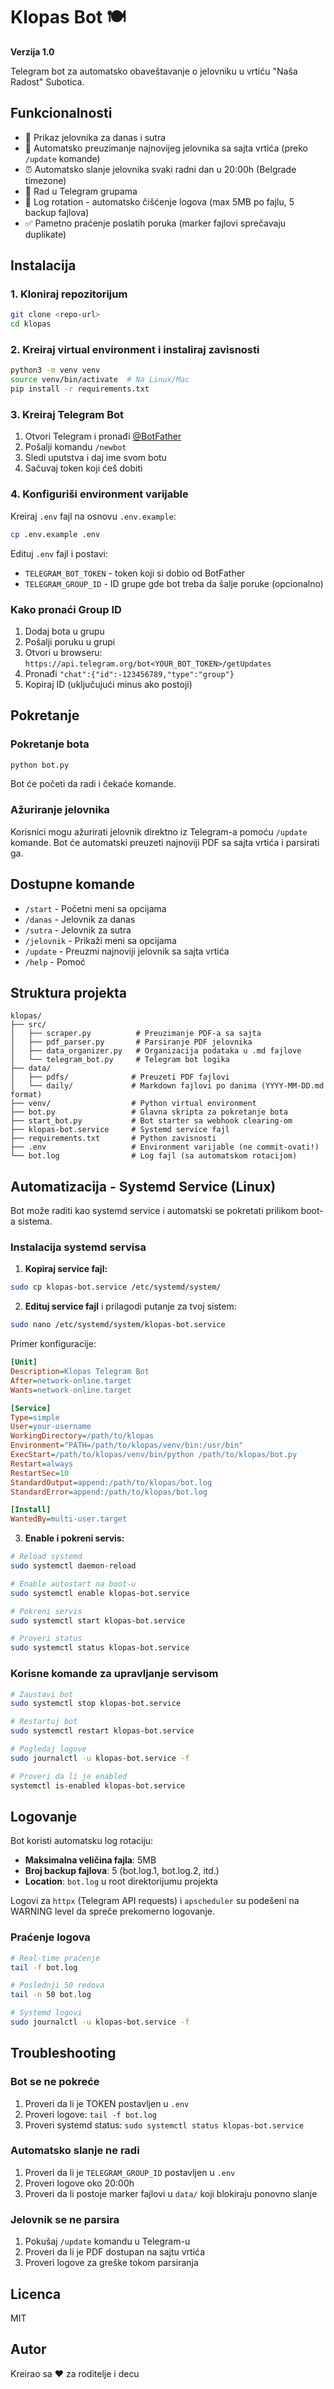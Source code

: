 # Klopas Bot 🍽️

**Verzija 1.0**

Telegram bot za automatsko obaveštavanje o jelovniku u vrtiću "Naša Radost" Subotica.

## Funkcionalnosti

- 📅 Prikaz jelovnika za danas i sutra
- 🔄 Automatsko preuzimanje najnovijeg jelovnika sa sajta vrtića (preko `/update` komande)
- ⏰ Automatsko slanje jelovnika svaki radni dan u 20:00h (Belgrade timezone)
- 📱 Rad u Telegram grupama
- 🔁 Log rotation - automatsko čišćenje logova (max 5MB po fajlu, 5 backup fajlova)
- ✅ Pametno praćenje poslatih poruka (marker fajlovi sprečavaju duplikate)

## Instalacija

### 1. Kloniraj repozitorijum

```bash
git clone <repo-url>
cd klopas
```

### 2. Kreiraj virtual environment i instaliraj zavisnosti

```bash
python3 -m venv venv
source venv/bin/activate  # Na Linux/Mac
pip install -r requirements.txt
```

### 3. Kreiraj Telegram Bot

1. Otvori Telegram i pronađi [@BotFather](https://t.me/botfather)
2. Pošalji komandu `/newbot`
3. Sledi uputstva i daj ime svom botu
4. Sačuvaj token koji ćeš dobiti

### 4. Konfiguriši environment varijable

Kreiraj `.env` fajl na osnovu `.env.example`:

```bash
cp .env.example .env
```

Edituj `.env` fajl i postavi:
- `TELEGRAM_BOT_TOKEN` - token koji si dobio od BotFather
- `TELEGRAM_GROUP_ID` - ID grupe gde bot treba da šalje poruke (opcionalno)

### Kako pronaći Group ID

1. Dodaj bota u grupu
2. Pošalji poruku u grupi
3. Otvori u browseru: `https://api.telegram.org/bot<YOUR_BOT_TOKEN>/getUpdates`
4. Pronađi `"chat":{"id":-123456789,"type":"group"}`
5. Kopiraj ID (uključujući minus ako postoji)

## Pokretanje

### Pokretanje bota

```bash
python bot.py
```

Bot će početi da radi i čekaće komande.

### Ažuriranje jelovnika

Korisnici mogu ažurirati jelovnik direktno iz Telegram-a pomoću `/update` komande.
Bot će automatski preuzeti najnoviji PDF sa sajta vrtića i parsirati ga.

## Dostupne komande

- `/start` - Početni meni sa opcijama
- `/danas` - Jelovnik za danas
- `/sutra` - Jelovnik za sutra
- `/jelovnik` - Prikaži meni sa opcijama
- `/update` - Preuzmi najnoviji jelovnik sa sajta vrtića
- `/help` - Pomoć

## Struktura projekta

```
klopas/
├── src/
│   ├── scraper.py          # Preuzimanje PDF-a sa sajta
│   ├── pdf_parser.py       # Parsiranje PDF jelovnika
│   ├── data_organizer.py   # Organizacija podataka u .md fajlove
│   └── telegram_bot.py     # Telegram bot logika
├── data/
│   ├── pdfs/              # Preuzeti PDF fajlovi
│   └── daily/             # Markdown fajlovi po danima (YYYY-MM-DD.md format)
├── venv/                  # Python virtual environment
├── bot.py                 # Glavna skripta za pokretanje bota
├── start_bot.py           # Bot starter sa webhook clearing-om
├── klopas-bot.service     # Systemd service fajl
├── requirements.txt       # Python zavisnosti
├── .env                   # Environment varijable (ne commit-ovati!)
└── bot.log                # Log fajl (sa automatskom rotacijom)
```

## Automatizacija - Systemd Service (Linux)

Bot može raditi kao systemd service i automatski se pokretati prilikom boot-a sistema.

### Instalacija systemd servisa

1. **Kopiraj service fajl:**

```bash
sudo cp klopas-bot.service /etc/systemd/system/
```

2. **Edituj service fajl** i prilagodi putanje za tvoj sistem:

```bash
sudo nano /etc/systemd/system/klopas-bot.service
```

Primer konfiguracije:

```ini
[Unit]
Description=Klopas Telegram Bot
After=network-online.target
Wants=network-online.target

[Service]
Type=simple
User=your-username
WorkingDirectory=/path/to/klopas
Environment="PATH=/path/to/klopas/venv/bin:/usr/bin"
ExecStart=/path/to/klopas/venv/bin/python /path/to/klopas/bot.py
Restart=always
RestartSec=10
StandardOutput=append:/path/to/klopas/bot.log
StandardError=append:/path/to/klopas/bot.log

[Install]
WantedBy=multi-user.target
```

3. **Enable i pokreni servis:**

```bash
# Reload systemd
sudo systemctl daemon-reload

# Enable autostart na boot-u
sudo systemctl enable klopas-bot.service

# Pokreni servis
sudo systemctl start klopas-bot.service

# Proveri status
sudo systemctl status klopas-bot.service
```

### Korisne komande za upravljanje servisom

```bash
# Zaustavi bot
sudo systemctl stop klopas-bot.service

# Restartuj bot
sudo systemctl restart klopas-bot.service

# Pogledaj logove
sudo journalctl -u klopas-bot.service -f

# Proveri da li je enabled
systemctl is-enabled klopas-bot.service
```

## Logovanje

Bot koristi automatsku log rotaciju:
- **Maksimalna veličina fajla**: 5MB
- **Broj backup fajlova**: 5 (bot.log.1, bot.log.2, itd.)
- **Location**: `bot.log` u root direktorijumu projekta

Logovi za `httpx` (Telegram API requests) i `apscheduler` su podešeni na WARNING level da spreče prekomerno logovanje.

### Praćenje logova

```bash
# Real-time praćenje
tail -f bot.log

# Poslednji 50 redova
tail -n 50 bot.log

# Systemd logovi
sudo journalctl -u klopas-bot.service -f
```

## Troubleshooting

### Bot se ne pokreće

1. Proveri da li je TOKEN postavljen u `.env`
2. Proveri logove: `tail -f bot.log`
3. Proveri systemd status: `sudo systemctl status klopas-bot.service`

### Automatsko slanje ne radi

1. Proveri da li je `TELEGRAM_GROUP_ID` postavljen u `.env`
2. Proveri logove oko 20:00h
3. Proveri da li postoje marker fajlovi u `data/` koji blokiraju ponovno slanje

### Jelovnik se ne parsira

1. Pokušaj `/update` komandu u Telegram-u
2. Proveri da li je PDF dostupan na sajtu vrtića
3. Proveri logove za greške tokom parsiranja

## Licenca

MIT

## Autor

Kreirao sa ❤️ za roditelje i decu